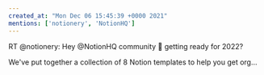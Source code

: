 ```yaml
---
created_at: "Mon Dec 06 15:45:39 +0000 2021"
mentions: ['notionery', 'NotionHQ']
---
```


RT @notionery: Hey @NotionHQ community 👋 getting ready for 2022?

We've put together a collection of 8 Notion templates to help you get org…